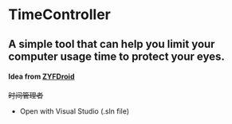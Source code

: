 # TimeController
## A simple tool that can help you limit your computer usage time to protect your eyes.
#### Idea from [ZYFDroid](https://github.com/ZYFDroid)  
  
  
   
  
~~时间管理者~~  
  
- Open with Visual Studio (.sln file)
